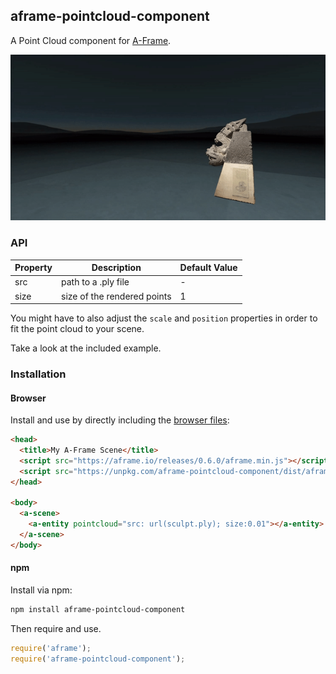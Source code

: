 ## aframe-pointcloud-component

A Point Cloud component for [A-Frame](https://aframe.io).

![gif](pointcloud.gif)

### API

| Property | Description | Default Value |
| -------- | ----------- | ------------- |
| src      | path to a .ply file   | -              |
| size     | size of the rendered points   | 1             |

You might have to also adjust the `scale` and `position` properties in order to fit the point cloud to your scene.

Take a look at the included example.

### Installation

#### Browser

Install and use by directly including the [browser files](dist):

```html
<head>
  <title>My A-Frame Scene</title>
  <script src="https://aframe.io/releases/0.6.0/aframe.min.js"></script>
  <script src="https://unpkg.com/aframe-pointcloud-component/dist/aframe-pointcloud-component.min.js"></script>
</head>

<body>
  <a-scene>
    <a-entity pointcloud="src: url(sculpt.ply); size:0.01"></a-entity>
  </a-scene>
</body>
```

<!-- If component is accepted to the Registry, uncomment this. -->
<!--
Or with [angle](https://npmjs.com/package/angle/), you can install the proper
version of the component straight into your HTML file, respective to your
version of A-Frame:

```sh
angle install aframe-pointcloud-component
```
-->

#### npm

Install via npm:

```bash
npm install aframe-pointcloud-component
```

Then require and use.

```js
require('aframe');
require('aframe-pointcloud-component');
```

